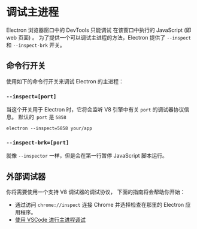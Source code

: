 # 调试主进程

Electron 浏览器窗口中的 DevTools 只能调试 在该窗口中执行的 JavaScript (即 web 页面) 。 为了提供一个可以调试主进程的方法，Electron 提供了 `--inspect` 和 `--inspect-brk` 开关。

## 命令行开关

使用如下的命令行开关来调试 Electron 的主进程：

### `--inspect=[port]`

当这个开关用于 Electron 时，它将会监听 V8 引擎中有关 `port` 的调试器协议信息。 默认的` port` 是 `5858`

```shell
electron --inspect=5858 your/app
```

### `--inspect-brk=[port]`

就像 `--inspector` 一样，但是会在第一行暂停 JavaScript 脚本运行。

## 外部调试器

你将需要使用一个支持 V8 调试器的调试协议， 下面的指南将会帮助你开始：

- 通过访问 `chrome://inspect` 连接 Chrome 并选择检查在那里的 Electron 应用程序。
- [使用 VSCode 进行主进程调试](debugging-main-process-vscode.md)